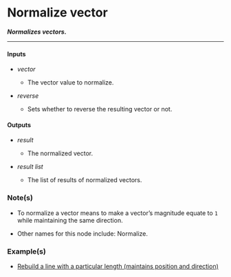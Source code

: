 # Normalize vector

**_Normalizes vectors._**

---


#### Inputs

* _vector_

  * The vector value to normalize.

* _reverse_

  * Sets whether to reverse the resulting vector or not.


#### Outputs

* _result_

  * The normalized vector.

* _result list_

  * The list of results of normalized vectors.


### Note(s)

* To normalize a vector means to make a vector’s magnitude equate to `1` while maintaining the same direction.

* Other names for this node include: Normalize.


### Example(s)

* <a href="https://creator.trimble.com/graph?assetURI=whp:361fa77b-b50b-4853-82d2-67934e26e7f7&version=latest" target="_blank">Rebuild a line with a particular length (maintains position and direction)</a>
